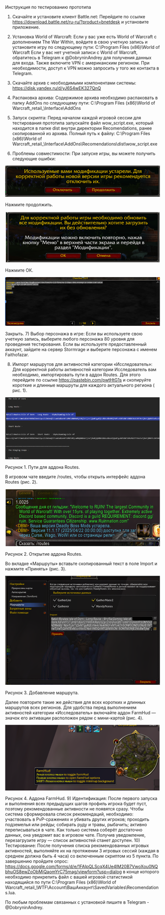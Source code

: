 Инструкция по тестированию прототипа
1) Скачайте и установите клиент Battle.net:
Перейдите по ссылке https://download.battle.net/ru-ru/?product=bnetdesk и установите приложение.


2) Установка World of Warcraft: Если у вас уже есть World of Warcraft с дополнением The War Within, войдите в свою учетную запись и установите игру по следующему пути:
 C:\Program Files (x86)\World of Warcraft
Если у вас нет учетной записи с World of Warcraft, обратитесь в Telegram к @DobryninAndrey для получения данных для входа. Также включите VPN с американским регионом. При необходимости, доступ к VPN можно запросить у того же контакта в Telegram.


3) Скачайте архив с необходимыми компонентами системы:
 https://disk.yandex.ru/d/yJ6S4wEK327QnQ


4) Распаковка архива: Содержимое архива необходимо распаковать в папку AddOns по следующему пути:
C:\Program Files (x86)\World of Warcraft\_retail_\Interface\AddOns


5) Запуск скрипта: Перед началом каждой игровой сессии для тестирования прототипа запускайте файл wow_script.exe, который находится в папке dist внутри директории Recomendations, ранее скопированной из архива.
 Полный путь к файлу:
C:\Program Files (x86)\World of Warcraft\_retail_\Interface\AddOns\Recomendations\dist\wow_script.exe
6) Проблемы совместимости: При запуске игры, вы можете получить следующие ошибки:

![Описание](images/61.png)

Нажмите продолжить.

![Описание](images/62.png)

Нажмите ОК.

![Описание](images/63.png)

Закрыть.
7) Выбор персонажа в игре:
Если вы используете свою учетную запись, выберите любого персонажа 80 уровня для проведения тестирования.
	Если вы используете предоставленный аккаунт, зайдите на сервер Stormrage и выберите персонажа с именем Faithofazar.

8) Импорт маршрутов для активностей категории «Исследователь»: Для корректной работы активностей категории Исследователь вам необходимо, импортировать пути в аддон Routes.
Для этого перейдите по ссылке https://pastebin.com/pwtHtG1s и скопируйте короткие и длинные маршруты для каждого актуального региона ( рис. 1).

![Описание](images/71.png)

Рисунок 1. Пути для аддона Routes.

В игровом чате введите /routes, чтобы открыть интерфейс аддона Routes (рис. 2).

![Описание](images/72.png)

Рисунок 2. Открытие аддона Routes.

Во вкладке «Маршруты» вставьте скопированный текст в поле Import и нажмите «Принять» (рис. 3).

![Описание](images/73.png)
 
Рисунок 3. Добавление маршрута.

Далее повторите такие же действия для всех коротких и длинных маршрутов всех регионов.
Для удобства перед выполнением активностей категории «Исследователь» включайте аддон FarmHud — значок его активации расположен рядом с мини-картой (рис. 4).

![Описание](images/74.png)

Рисунок 4. Аддона FarmHud.
9) Идентификация: После первого запуска и выполнения всех предыдущих шагов профиль игрока будет пуст, поэтому рекомендованные активности не появятся сразу.   Чтобы система сформировала список рекомендаций, необходимо:
участвовать в PvP-сражениях и убивать других игроков;
проходить подземелья или рейды;
собирать руду и травы, рыбачить;
активно переписываться в чате.
Как только система соберёт достаточно данных, она уведомит вас в игровом чате. Получив уведомление, перезагрузите игру — список активностей станет доступен.
10) Тестирование: После получения списка рекомендованных игровых активностей, выполняйте их на протяжении 3 игровых сессий (каждая в среднем должна быть 4 часа)  со включенным скриптом из 5 пункта.
По завершению пройдите опрос: https://docs.google.com/forms/d/e/1FAIpQLScqX4Ue4IM20B7VwoXou0NQbhuOS8ewZoObMiQaomYrC75mag/viewform?usp=dialog
в конце которого необходимо прикрепить файл с вашей игровой статистикой находящийся по пути C:\Program Files (x86)\World of Warcraft\_retail_\WTF\Account\ВашАккаунт\SavedVariables\Recomendations.lua.

По любым проблемам связанных с установкой пишите в Telegram - @DobryninAndrey.
